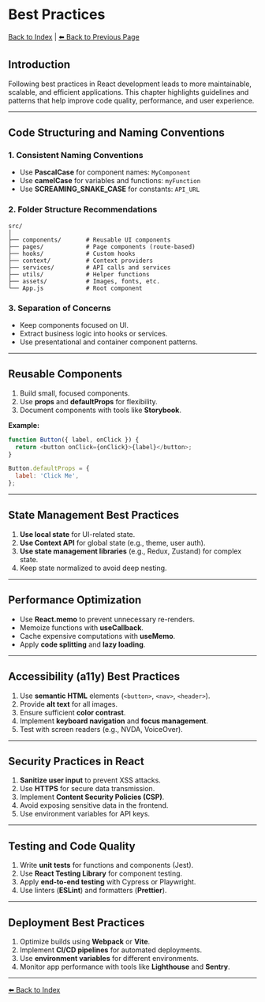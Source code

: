 # Best Practices

[Back to Index](../index.md) | [⬅️ Back to Previous Page](14-accessibility.md)

## Introduction

Following best practices in React development leads to more maintainable, scalable, and efficient applications. This chapter highlights guidelines and patterns that help improve code quality, performance, and user experience.

---

## Code Structuring and Naming Conventions

### **1. Consistent Naming Conventions**

- Use **PascalCase** for component names: `MyComponent`
- Use **camelCase** for variables and functions: `myFunction`
- Use **SCREAMING_SNAKE_CASE** for constants: `API_URL`

### **2. Folder Structure Recommendations**

```
src/
│
├── components/       # Reusable UI components
├── pages/            # Page components (route-based)
├── hooks/            # Custom hooks
├── context/          # Context providers
├── services/         # API calls and services
├── utils/            # Helper functions
├── assets/           # Images, fonts, etc.
└── App.js            # Root component
```

### **3. Separation of Concerns**

- Keep components focused on UI.
- Extract business logic into hooks or services.
- Use presentational and container component patterns.

---

## Reusable Components

1. Build small, focused components.
2. Use **props** and **defaultProps** for flexibility.
3. Document components with tools like **Storybook**.

**Example:**

```javascript
function Button({ label, onClick }) {
  return <button onClick={onClick}>{label}</button>;
}

Button.defaultProps = {
  label: 'Click Me',
};
```

---

## State Management Best Practices

1. **Use local state** for UI-related state.
2. **Use Context API** for global state (e.g., theme, user auth).
3. **Use state management libraries** (e.g., Redux, Zustand) for complex state.
4. Keep state normalized to avoid deep nesting.

---

## Performance Optimization

- Use **React.memo** to prevent unnecessary re-renders.
- Memoize functions with **useCallback**.
- Cache expensive computations with **useMemo**.
- Apply **code splitting** and **lazy loading**.

---

## Accessibility (a11y) Best Practices

1. Use **semantic HTML** elements (`<button>`, `<nav>`, `<header>`).
2. Provide **alt text** for all images.
3. Ensure sufficient **color contrast**.
4. Implement **keyboard navigation** and **focus management**.
5. Test with screen readers (e.g., NVDA, VoiceOver).

---

## Security Practices in React

1. **Sanitize user input** to prevent XSS attacks.
2. Use **HTTPS** for secure data transmission.
3. Implement **Content Security Policies (CSP)**.
4. Avoid exposing sensitive data in the frontend.
5. Use environment variables for API keys.

---

## Testing and Code Quality

1. Write **unit tests** for functions and components (Jest).
2. Use **React Testing Library** for component testing.
3. Apply **end-to-end testing** with Cypress or Playwright.
4. Use linters (**ESLint**) and formatters (**Prettier**).

---

## Deployment Best Practices

1. Optimize builds using **Webpack** or **Vite**.
2. Implement **CI/CD pipelines** for automated deployments.
3. Use **environment variables** for different environments.
4. Monitor app performance with tools like **Lighthouse** and **Sentry**.

---

[⬅️ Back to Index](../index.md)
